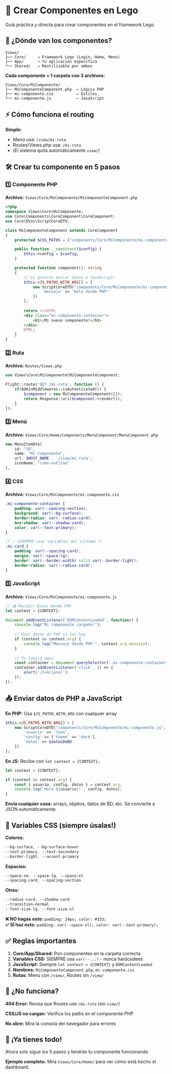 # 🚀 Crear Componentes en Lego

Guía práctica y directa para crear componentes en el framework Lego.

## 📁 ¿Dónde van los componentes?

```
Views/
├── Core/     → Framework Lego (Login, Home, Menu)
├── App/      → Tu aplicación específica 
└── Shared/   → Reutilizable por ambos
```

**Cada componente = 1 carpeta con 3 archivos:**
```
Views/Core/MiComponente/
├── MiComponenteComponent.php  ← Lógica PHP
├── mi-componente.css          ← Estilos
└── mi-componente.js           ← JavaScript
```

## ⚡ Cómo funciona el routing

**Simple:** 
- Menú usa: `/view/mi-ruta`
- Routes/Views.php usa: `/mi-ruta` 
- (El sistema quita automáticamente `view/`)

## 🛠️ Crear tu componente en 5 pasos

### 1️⃣ Componente PHP
**Archivo:** `Views/Core/MiComponente/MiComponenteComponent.php`

```php
<?php
namespace Views\Core\MiComponente;
use Core\Components\CoreComponent\CoreComponent;
use Core\Dtos\ScriptCoreDTO;

class MiComponenteComponent extends CoreComponent
{
    protected $CSS_PATHS = ["components/Core/MiComponente/mi-componente.css"];

    public function __construct($config) {
        $this->config = $config;
    }

    protected function component(): string
    {
        // Si quieres enviar datos a JavaScript:
        $this->JS_PATHS_WITH_ARG[] = [
            new ScriptCoreDTO("components/Core/MiComponente/mi-componente.js", [
                'mensaje' => 'Hola desde PHP!'
            ])
        ];
       
        return <<<HTML
        <div class="mi-componente-container">
            <h1>¡Mi nuevo componente!</h1>
        </div>
        HTML;
    }
}
```

### 2️⃣ Ruta
**Archivo:** `Routes/Views.php`

```php
use Views\Core\MiComponente\MiComponenteComponent;

Flight::route('GET /mi-ruta', function () {
    if(AdminMiddlewares::isAutenticated()) {
        $component = new MiComponenteComponent([]);
        return Response::uri($component->render());
    }
});
```

### 3️⃣ Menú  
**Archivo:** `Views/Core/Home/Components/MenuComponent/MenuComponent.php`

```php
new MenuItemDto(
    id: "18",
    name: "Mi Componente",
    url: $HOST_NAME . '/view/mi-ruta',
    iconName: "cube-outline"
),
```

### 4️⃣ CSS 
**Archivo:** `Views/Core/MiComponente/mi-componente.css`

```css
.mi-componente-container {
    padding: var(--spacing-section);
    background: var(--bg-surface);
    border-radius: var(--radius-card);
    box-shadow: var(--shadow-card);
    color: var(--text-primary);
}

/* ✅ SIEMPRE usar variables del sistema */
.mi-card {
    padding: var(--spacing-card);
    margin: var(--space-lg);
    border: var(--border-width) solid var(--border-light);
    border-radius: var(--radius-card);
}
```

### 5️⃣ JavaScript
**Archivo:** `Views/Core/MiComponente/mi-componente.js`

```javascript
// 📥 Recibir datos desde PHP
let context = {CONTEXT};

document.addEventListener('DOMContentLoaded', function() {
    console.log("Mi componente cargado!");
    
    // Usar datos de PHP si los hay
    if (context && context.arg) {
        console.log("Mensaje desde PHP:", context.arg.mensaje);
    }
    
    // Tu lógica aquí
    const container = document.querySelector('.mi-componente-container');
    container.addEventListener('click', () => {
        alert('¡Funciona!');
    });
});
```

## 📤 Enviar datos de PHP a JavaScript

**En PHP:** Usa `$JS_PATHS_WITH_ARG` con cualquier array
```php
$this->JS_PATHS_WITH_ARG[] = [
    new ScriptCoreDTO("components/Core/MiComponente/mi-componente.js", [
        'usuario' => 'Juan',
        'config' => ['theme' => 'dark'],
        'datos' => $datosDeBD
    ])
];
```

**En JS:** Recibe con `let context = {CONTEXT};`
```javascript
let context = {CONTEXT};

if (context && context.arg) {
    const { usuario, config, datos } = context.arg;
    console.log(`Hola ${usuario}!`, config, datos);
}
```

**Envía cualquier cosa:** arrays, objetos, datos de BD, etc. Se convierte a JSON automáticamente.

## 🎨 Variables CSS (siempre úsalas!)

**Colores:**
```css
--bg-surface, --bg-surface-hover
--text-primary, --text-secondary  
--border-light, --accent-primary
```

**Espacios:**
```css
--space-sm, --space-lg, --space-xl
--spacing-card, --spacing-section
```

**Otros:**
```css
--radius-card, --shadow-card
--transition-normal
--font-size-lg, --font-size-xl
```

**❌ NO hagas esto:** `padding: 24px; color: #333;`  
**✅ SÍ haz esto:** `padding: var(--space-xl); color: var(--text-primary);`

## ✅ Reglas importantes

1. **Core/App/Shared:** Pon componentes en la carpeta correcta
2. **Variables CSS:** SIEMPRE usa `var(--...)` - nunca hardcodees
3. **JavaScript:** Siempre `let context = {CONTEXT}` y `DOMContentLoaded`  
4. **Nombres:** `MiComponenteComponent.php`, `mi-componente.css`
5. **Rutas:** Menú con `/view/`, Routes sin `/view/`

## 🚨 ¿No funciona?

**404 Error:** Revisa que Routes use `/mi-ruta` (sin `view/`)

**CSS/JS no cargan:** Verifica los paths en el componente PHP

**No abre:** Mira la consola del navegador para errores

## 🎯 ¡Ya tienes todo!

Ahora solo sigue los 5 pasos y tendrás tu componente funcionando. 

**Ejemplo completo:** Mira `Views/Core/Home/` para ver cómo está hecho el dashboard.